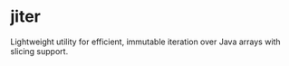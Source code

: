 # jiter
Lightweight utility for efficient, immutable iteration over Java arrays with slicing support.
